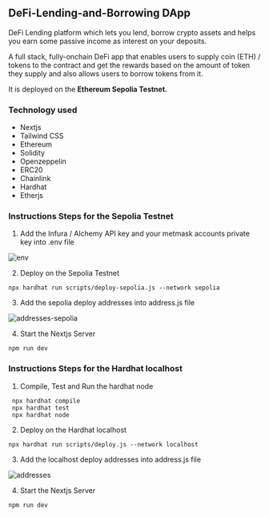 ## DeFi-Lending-and-Borrowing DApp
DeFi Lending platform which lets you lend, borrow crypto assets and helps you earn some passive income as interest on your deposits.

A full stack, fully-onchain DeFi app that enables users to supply coin (ETH) / tokens to the contract and get the rewards based on the amount of token they supply and also allows users to borrow tokens from it.

It is deployed on the **Ethereum Sepolia Testnet.**

### Technology used
- Nextjs
- Tailwind CSS
- Ethereum
- Solidity
- Openzeppelin
- ERC20 
- Chainlink 
- Hardhat
- Etherjs

### Instructions Steps for the Sepolia Testnet
1.  Add the Infura / Alchemy API key and your metmask accounts private key into .env file

![env](https://user-images.githubusercontent.com/61042463/226642196-965329ef-6c17-43ab-9268-a243f9f04728.png)

2. Deploy on the Sepolia Testnet
 ```shell
 npx hardhat run scripts/deploy-sepolia.js --network sepolia
 ```
 
 3. Add the sepolia deploy addresses into address.js file
 
 ![addresses-sepolia](https://user-images.githubusercontent.com/61042463/226643306-69d6d9cc-67d7-4b2a-9c8a-694a23501260.png)

4. Start the Nextjs Server
```shell
npm run dev
```


### Instructions Steps for the Hardhat localhost
1.  Compile, Test and Run the hardhat node
```shell
 npx hardhat compile
 npx hardhat test
 npx hardhat node
 ```
 
 2.  Deploy on the Hardhat localhost
 ```shell
 npx hardhat run scripts/deploy.js --network localhost
 ```
 
3. Add the localhost deploy addresses into address.js file

![addresses](https://user-images.githubusercontent.com/61042463/226641194-637954ff-8230-4e41-82f0-3e42bb5dbdfe.png)


4. Start the Nextjs Server
```shell
npm run dev
```

